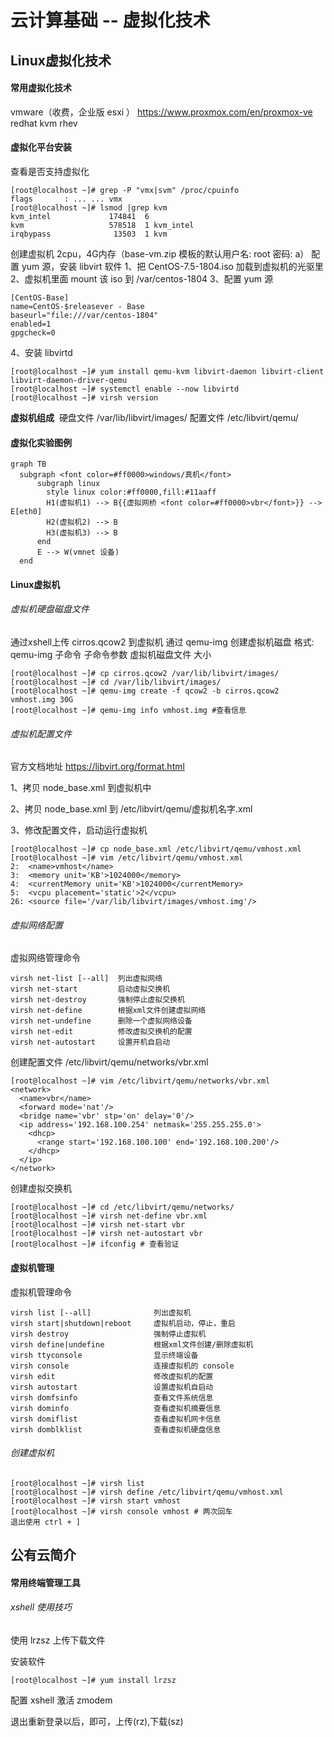 # 云计算基础 -- 虚拟化技术

## Linux虚拟化技术

#### 常用虚拟化技术

  vmware（收费，企业版 esxi ）
  https://www.proxmox.com/en/proxmox-ve
  redhat kvm rhev

#### 虚拟化平台安装

查看是否支持虚拟化

```shell 
[root@localhost ~]# grep -P "vmx|svm" /proc/cpuinfo
flags		: ... ... vmx
[root@localhost ~]# lsmod |grep kvm
kvm_intel             174841  6 
kvm                   578518  1 kvm_intel
irqbypass              13503  1 kvm
```

创建虚拟机 2cpu，4G内存（base-vm.zip 模板的默认用户名: root  密码: a）
配置 yum 源，安装 libvirt 软件
1、把 CentOS-7.5-1804.iso 加载到虚拟机的光驱里
2、虚拟机里面 mount 该 iso 到 /var/centos-1804
3、配置 yum 源

```shell
[CentOS-Base]
name=CentOS-$releasever - Base
baseurl="file:///var/centos-1804"
enabled=1
gpgcheck=0
```

4、安装 libvirtd

```shell
[root@localhost ~]# yum install qemu-kvm libvirt-daemon libvirt-client libvirt-daemon-driver-qemu
[root@localhost ~]# systemctl enable --now libvirtd
[root@localhost ~]# virsh version
```

**虚拟机组成**
​    硬盘文件  /var/lib/libvirt/images/
​    配置文件  /etc/libvirt/qemu/

#### 虚拟化实验图例

```mermaid
graph TB
  subgraph <font color=#ff0000>windows/真机</font>
      subgraph linux
        style linux color:#ff0000,fill:#11aaff
        H1(虚拟机1) --> B{{虚拟网桥 <font color=#ff0000>vbr</font>}} --> E[eth0]
        H2(虚拟机2) --> B
        H3(虚拟机3) --> B
      end
      E --> W(vmnet 设备)
  end
```

#### Linux虚拟机

###### 虚拟机硬盘磁盘文件

通过xshell上传 cirros.qcow2 到虚拟机
通过 qemu-img 创建虚拟机磁盘
格式: qemu-img  子命令  子命令参数  虚拟机磁盘文件  大小

```shell
[root@localhost ~]# cp cirros.qcow2 /var/lib/libvirt/images/
[root@localhost ~]# cd /var/lib/libvirt/images/
[root@localhost ~]# qemu-img create -f qcow2 -b cirros.qcow2 vmhost.img 30G
[root@localhost ~]# qemu-img info vmhost.img #查看信息
```

###### 虚拟机配置文件

官方文档地址 https://libvirt.org/format.html

1、拷贝 node_base.xml 到虚拟机中

2、拷贝 node_base.xml 到 /etc/libvirt/qemu/虚拟机名字.xml

3、修改配置文件，启动运行虚拟机

```shell
[root@localhost ~]# cp node_base.xml /etc/libvirt/qemu/vmhost.xml
[root@localhost ~]# vim /etc/libvirt/qemu/vmhost.xml
2:	<name>vmhost</name>
3:	<memory unit='KB'>1024000</memory>
4:	<currentMemory unit='KB'>1024000</currentMemory>
5:	<vcpu placement='static'>2</vcpu>
26:	<source file='/var/lib/libvirt/images/vmhost.img'/>
```

###### 虚拟网络配置

虚拟网络管理命令

```shell
virsh net-list [--all]	列出虚拟网络
virsh net-start    		启动虚拟交换机
virsh net-destroy   	强制停止虚拟交换机
virsh net-define    	根据xml文件创建虚拟网络
virsh net-undefine   	删除一个虚拟网络设备
virsh net-edit     		修改虚拟交换机的配置
virsh net-autostart  	设置开机自启动
```

创建配置文件 /etc/libvirt/qemu/networks/vbr.xml

```shell
[root@localhost ~]# vim /etc/libvirt/qemu/networks/vbr.xml
<network>
  <name>vbr</name>
  <forward mode='nat'/>
  <bridge name='vbr' stp='on' delay='0'/>
  <ip address='192.168.100.254' netmask='255.255.255.0'>
    <dhcp>
      <range start='192.168.100.100' end='192.168.100.200'/>
    </dhcp>
  </ip>
</network>
```

创建虚拟交换机

```shell
[root@localhost ~]# cd /etc/libvirt/qemu/networks/
[root@localhost ~]# virsh net-define vbr.xml
[root@localhost ~]# virsh net-start vbr
[root@localhost ~]# virsh net-autostart vbr
[root@localhost ~]# ifconfig # 查看验证
```

#### 虚拟机管理

虚拟机管理命令

```shell
virsh list [--all]           	列出虚拟机
virsh start|shutdown|reboot  	虚拟机启动，停止，重启
virsh destroy                	强制停止虚拟机
virsh define|undefine        	根据xml文件创建/删除虚拟机
virsh ttyconsole             	显示终端设备
virsh console                	连接虚拟机的 console
virsh edit       				修改虚拟机的配置
virsh autostart  				设置虚拟机自启动
virsh domfsinfo  				查看文件系统信息
virsh dominfo    				查看虚拟机摘要信息
virsh domiflist  				查看虚拟机网卡信息
virsh domblklist 				查看虚拟机硬盘信息
```

###### 创建虚拟机

```shell
[root@localhost ~]# virsh list
[root@localhost ~]# virsh define /etc/libvirt/qemu/vmhost.xml
[root@localhost ~]# virsh start vmhost
[root@localhost ~]# virsh console vmhost # 两次回车
退出使用 ctrl + ]
```

## 公有云简介

#### 常用终端管理工具

###### xshell 使用技巧

使用 lrzsz 上传下载文件

安装软件 

```shell
[root@localhost ~]# yum install lrzsz
```

配置 xshell 激活 zmodem

退出重新登录以后，即可，上传(rz),下载(sz)
